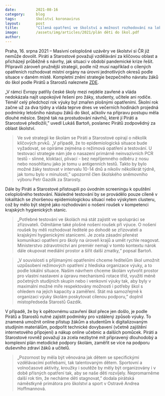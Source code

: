 ```yaml
---
date:         2021-08-16
category:     blog
tags:         školství koronavirus 
layout:       post
title:        "Cílená opatření ve školství a možnost rozhodování na lokální úrovni, navrhují ve strategii Piráti a Starostové namísto dalších plošných omezení"
image:        /assets/img/articles/2021/plán děti do škol.pdf
author:       
---
```



 

Praha, 16. srpna 2021 – Masivní celoplošné uzávěry ve školství si ČR již nemůže dovolit. Piráti a Starostové považují vzdělávání za klíčovou oblast a přicházejí průběžně s návrhy, jak situaci v období pandemické krize řešit. Připravili zároveň pružnější strategii, podle níž musí například o cílených opatřeních rozhodovat místní orgány na úrovni jednotlivých okresů podle situace v daném místě. Kompletní znění strategie bezpečného návratu žáků do škol podle Pirátů a Starostů naleznete [ZDE](https://pirati.cz/assets/pdf/strategie-Piráti-STAN-školství.pdf). 

„V rámci Evropy patřily české školy mezi nejdéle zavřené a vláda nedokázala najít uspokojivé řešení pro žáky, studenty, učitele ani rodiče. Téměř celý předchozí rok výuky byl zmařen plošnými opatřeními. Školní rok začne už za dva týdny a vláda teprve dnes ve večerních hodinách projedná podmínky letošního nástupu žáků do škol, ačkoliv na přípravu postupu měla dlouhé měsíce. Stejně tak na prostudování návrhů, které jí Piráti a Starostové předložili,” uvedl Lukáš Bartoň, poslanec Pirátů zodpovědný za oblast školství.

> Ve své strategii ke školám se Piráti a Starostové opírají o několik klíčových prvků. „V případě, že to epidemiologická situace bude vyžadovat, se opíráme zejména o režimová opatření a testování. U testovací strategie nám jde o nasazení primárně neinvazivních PCR testů - slinné, kloktací, plivací - bez nepříjemného odběru z nosu nebo nosohltanu jako je tomu u antigenních testů. Takto by bylo možné žáky testovat v intervalu 10-14 dnů a nikoliv několikrát týdně, jak tomu bylo v minulosti,” upozornil člen školského sněmovního výboru Petr Gazdík za Starosty.

Dále by Piráti a Starostové přistoupili po úvodním screeningu k opuštění celoplošného testování. Následné testování by se provádělo pouze cíleně v lokalitách se zhoršenou epidemiologickou situací nebo výskytem clusteru, což by mělo být stejně jako rozhodování o nošení roušek v kompetenci krajských hygienických stanic.

> „Potřebné testování ve školách má stát zajistit ve spolupráci se zřizovateli. Odmítáme také plošné nošení roušek při výuce. O nošení roušek by měli rozhodovat ředitelé po dohodě se zřizovateli a krajskými hygienickými stanicemi. Je zcela zásadní přenést komunikaci opatření pro školy na úroveň krajů a umět rychle reagovat. Ministerstvo zdravotnictví ani premiér nemají v tomto kontextu nárok dále okupovat mediální prostor a šířit další zmatky,“ popsal Bartoň.

> „V souvislosti s přijímanými opatřeními chceme ředitelům škol umožnit uzpůsobení režimových opatření z hlediska organizace výuky, a to podle lokální situace. Naším návrhem chceme školám vytvořit prostor pro vlastní nastavení a úpravu mechanismů rotace tříd, využití méně početných studijních skupin nebo i venkovní výuky tak, aby byly v maximální možné míře respektovány možnosti i potřeby škol s ohledem na jejich kapacity a zaměření. Stát má samozřejmě k organizaci výuky školám poskytovat cílenou podporu,” doplnil místopředseda Starostů Gazdík. 

V případě, že by k opětovnému uzavření škol přece jen došlo, je podle Pirátů a Starostů nutné zajistit podmínky pro vzdálený způsob výuky. To znamená umožnit online přístup žákům a studentům k digitalizovaným studijním materiálům, podpořit technické dovybavení (včetně zajištění internetového připojení) a nákup online učebnic a dalších pomůcek. Piráti a Starostové rovněž považují za zcela nezbytné mít připravený dlouhodobý a komplexní plán metodické podpory školám, zaměřit se více na podporu duševního zdraví žáků a učitelů.

> „Pozornost by měla být věnována jak dětem se specifickými vzdělávacími potřebami, tak talentovaným dětem. Sportovní a volnočasové aktivity, kroužky i soutěže by měly být organizovány i v době přísných opatření tak, aby se naše děti rozvíjely. Nepromarněme další rok tím, že necháme děti stagnovat,” dodala pirátská náměstkyně primátora pro školství a sport v Ostravě Andrea Hoffmannová.
